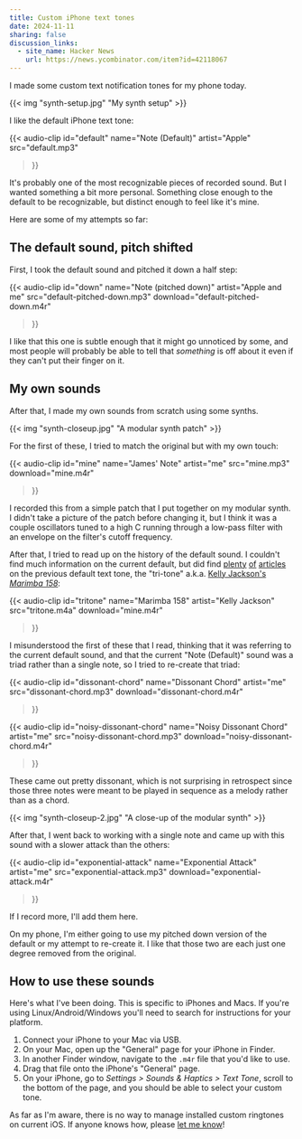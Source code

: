```yaml
---
title: Custom iPhone text tones
date: 2024-11-11
sharing: false
discussion_links:
  - site_name: Hacker News
    url: https://news.ycombinator.com/item?id=42118067
---
```


I made some custom text notification tones for my phone today.

{{< img "synth-setup.jpg" "My synth setup" >}}

I like the default iPhone text tone:

{{< audio-clip
id="default"
name="Note (Default)"
artist="Apple"
src="default.mp3"
>}}

It's probably one of the most recognizable pieces of recorded sound.
But I wanted something a bit more personal.
Something close enough to the default to be recognizable, but distinct enough to
feel like it's mine.

Here are some of my attempts so far:

## The default sound, pitch shifted

First, I took the default sound and pitched it down a half step:

{{< audio-clip
id="down"
name="Note (pitched down)"
artist="Apple and me"
src="default-pitched-down.mp3"
download="default-pitched-down.m4r"
>}}

I like that this one is subtle enough that it might go unnoticed by some, and
most people will probably be able to tell that _something_ is off about it even
if they can't put their finger on it.

## My own sounds

After that, I made my own sounds from scratch using some synths.

{{< img "synth-closeup.jpg" "A modular synth patch" >}}

For the first of these, I tried to match the original but with my own touch:

{{< audio-clip
id="mine"
name="James' Note"
artist="me"
src="mine.mp3"
download="mine.m4r"
>}}

I recorded this from a simple patch that I put together on my modular synth.
I didn't take a picture of the patch before changing it, but I think it was a
couple oscillators tuned to a high C running through a low-pass filter with an
envelope on the filter's cutoff frequency.

After that, I tried to read up on the history of the default sound.
I couldn't find much information on the current default, but did find
[plenty](https://www.engadget.com/2013-08-11-behind-the-music-the-story-of-marimba-158-the-iphone-text-tone.html)
[of](https://theweek.com/articles/461124/forgotten-origin-story-iphones-tritone-text-message-sound)
[articles](https://www.fastcompany.com/1673245/the-surprising-story-behind-the-iphones-iconic-text-message-sound)
on the previous default text tone, the "tri-tone" a.k.a.
[Kelly Jackson's _Marimba 158_](https://jacklinstudios.com/docs/making-of-158-marimba.html):

{{< audio-clip
id="tritone"
name="Marimba 158"
artist="Kelly Jackson"
src="tritone.m4a"
download="mine.m4r"
>}}

I misunderstood the first of these that I read, thinking that it was referring
to the current default sound, and that the current "Note (Default)" sound was a
triad rather than a single note, so I tried to re-create that triad:

{{< audio-clip
id="dissonant-chord"
name="Dissonant Chord"
artist="me"
src="dissonant-chord.mp3"
download="dissonant-chord.m4r"
>}}

{{< audio-clip
id="noisy-dissonant-chord"
name="Noisy Dissonant Chord"
artist="me"
src="noisy-dissonant-chord.mp3"
download="noisy-dissonant-chord.m4r"
>}}

These came out pretty dissonant, which is not surprising in retrospect since
those three notes were meant to be played in sequence as a melody rather than as
a chord.

{{< img "synth-closeup-2.jpg" "A close-up of the modular synth" >}}

After that, I went back to working with a single note and came up with this
sound with a slower attack than the others:

{{< audio-clip
id="exponential-attack"
name="Exponential Attack"
artist="me"
src="exponential-attack.mp3"
download="exponential-attack.m4r"
>}}

If I record more, I'll add them here.

On my phone, I'm either going to use my pitched down version of the default or
my attempt to re-create it.
I like that those two are each just one degree removed from the original.

## How to use these sounds

Here's what I've been doing. This is specific to iPhones and Macs.
If you're using Linux/Android/Windows you'll need to search for instructions for
your platform.

1. Connect your iPhone to your Mac via USB.
2. On your Mac, open up the "General" page for your iPhone in Finder.
3. In another Finder window, navigate to the `.m4r` file that you'd like to use.
4. Drag that file onto the iPhone's "General" page.
5. On your iPhone, go to _Settings > Sounds & Haptics > Text Tone_, scroll to
   the bottom of the page, and you should be able to select your custom tone.

As far as I'm aware, there is no way to manage installed custom ringtones on
current iOS.
If anyone knows how, please [let me know](mailto:james@jamesbvaughan.com)!
